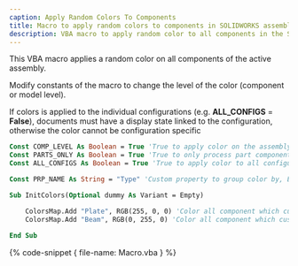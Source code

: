 ```yaml
---
caption: Apply Random Colors To Components
title: Macro to apply random colors to components in SOLIDWORKS assembly
description: VBA macro to apply random color to all components in the SOLIDWORKS assembly with an option to apply on a component or model level and group by custom property value
---
```

This VBA macro applies a random color on all components of the active assembly.

Modify constants of the macro to change the level of the color (component or model level).

If colors is applied to the individual configurations (e.g. **ALL_CONFIGS** = **False**), documents must have a display state linked to the configuration, otherwise the color cannot be configuration specific

~~~ vb
Const COMP_LEVEL As Boolean = True 'True to apply color on the assembly level, False to apply color on a model level
Const PARTS_ONLY As Boolean = True 'True to only process part components, False to apply color to assemblies as well
Const ALL_CONFIGS As Boolean = True 'True to apply color to all configurations, False to apply to referenced configuration only
~~~

~~~ vb
Const PRP_NAME As String = "Type" 'Custom property to group color by, Empty string "" to not group components

Sub InitColors(Optional dummy As Variant = Empty)

    ColorsMap.Add "Plate", RGB(255, 0, 0) 'Color all component which custom property 'Type' equals to 'Plate' to Red color
    ColorsMap.Add "Beam", RGB(0, 255, 0) 'Color all component which custom property 'Type' equals to 'Beam' to Green color
    
End Sub
~~~

{% code-snippet { file-name: Macro.vba } %}